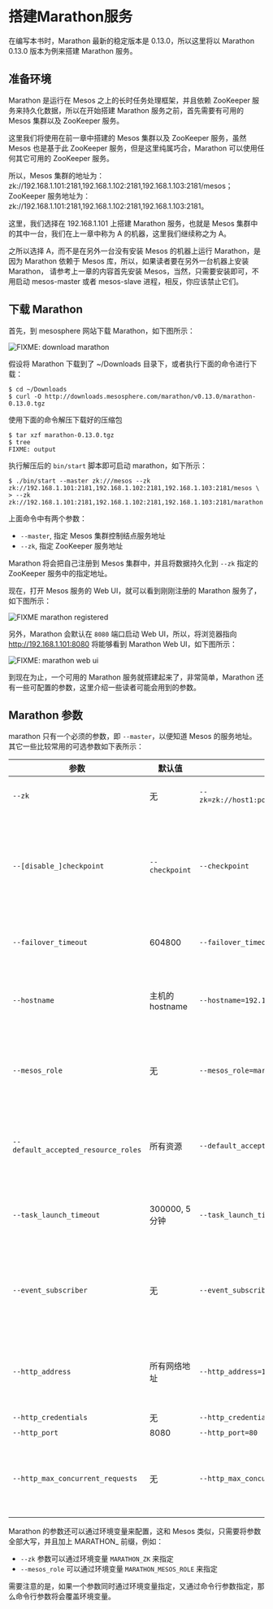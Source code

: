 # 搭建Marathon服务

在编写本书时，Marathon 最新的稳定版本是 0.13.0，所以这里将以 Marathon 0.13.0
版本为例来搭建 Marathon 服务。

## 准备环境

Marathon 是运行在 Mesos 之上的长时任务处理框架，并且依赖 ZooKeeper
服务来持久化数据，所以在开始搭建 Marathon 服务之前，首先需要有可用的 Mesos
集群以及 ZooKeeper 服务。

这里我们将使用在前一章中搭建的 Mesos 集群以及 ZooKeeper 服务，虽然 Mesos
也是基于此 ZooKeeper 服务，但是这里纯属巧合，Marathon 可以使用任何其它可用的
ZooKeeper 服务。

所以，Mesos 集群的地址为：
zk://192.168.1.101:2181,192.168.1.102:2181,192.168.1.103:2181/mesos；
ZooKeeper 服务地址为：
zk://192.168.1.101:2181,192.168.1.102:2181,192.168.1.103:2181。

这里，我们选择在 192.168.1.101 上搭建 Marathon 服务，也就是 Mesos
集群中的其中一台，我们在上一章中称为 A 的机器，这里我们继续称之为 A。

之所以选择 A，而不是在另外一台没有安装 Mesos 的机器上运行 Marathon，是因为
Marathon 依赖于 Mesos 库，所以，如果读者要在另外一台机器上安装 Marathon，
请参考上一章的内容首先安装 Mesos，当然，只需要安装即可，不用启动 mesos-master
或者 mesos-slave 进程，相反，你应该禁止它们。

## 下载 Marathon

首先，到 mesosphere 网站下载 Marathon，如下图所示：

![FIXME: download marathon]()

假设将 Marathon 下载到了 ~/Downloads 目录下，或者执行下面的命令进行下载：

```
$ cd ~/Downloads
$ curl -O http://downloads.mesosphere.com/marathon/v0.13.0/marathon-0.13.0.tgz
```

使用下面的命令解压下载好的压缩包

```
$ tar xzf marathon-0.13.0.tgz
$ tree
FIXME: output
```

执行解压后的 `bin/start` 脚本即可启动 marathon，如下所示：

```
$ ./bin/start --master zk:///mesos --zk zk://192.168.1.101:2181,192.168.1.102:2181,192.168.1.103:2181/mesos \
> --zk zk://192.168.1.101:2181,192.168.1.102:2181,192.168.1.103:2181/marathon
```

上面命令中有两个参数：

  - `--master`, 指定 Mesos 集群控制结点服务地址
  - `--zk`, 指定 ZooKeeper 服务地址

Marathon 将会把自己注册到 Mesos 集群中，并且将数据持久化到 `--zk` 指定的
ZooKeeper 服务中的指定地址。

现在，打开 Mesos 服务的 Web UI，就可以看到刚刚注册的 Marathon
服务了，如下图所示：

![FIXME marathon registered]()

另外，Marathon 会默认在 `8080` 端口启动 Web UI，所以，将浏览器指向
http://192.168.1.101:8080 将能够看到 Marathon Web UI，如下图所示：

![FIXME: marathon web ui]()

到现在为止，一个可用的 Marathon 服务就搭建起来了，非常简单，Marathon
还有一些可配置的参数，这里介绍一些读者可能会用到的参数。

## Marathon 参数

marathon 只有一个必须的参数，即 `--master`，以便知道 Mesos 的服务地址。
其它一些比较常用的可选参数如下表所示：

参数                     |默认值                    |示例                     |含义
------------------------|-------------------------|-------------------------|-----
`--zk` | 无 | `--zk=zk://host1:port1,host2:port2,host3:port3/path` | 指定 ZooKeeper 服务地址，指定后 marathon 将会使用 ZooKeeper 作为持久化存储后端
`--[disable_]checkpoint`|`--checkpoint`           |`--checkpoint `          |是否开启任务 checkpoint， 开启 checkpoint 后，在 mesos-slave 重启或者 marathon failover 期间，任务会继续运行；注意：开启 checkpoint 必须在 mesos-slave 相应地开启 checkpoint，如果关闭，则任务会在 mesos-slave 重启或者 marathon failover 期间失败
`--failover_timeout` | 604800 | `--failover_timeout=86400` | 设置 mesos-master 允许 marathon failover 的时间，如果 marathon 没有在此时间内恢复，mesos 将删除 marathon 的任务
`--hostname` |主机的 hostname | `--hostname=192.168.1.101` | 如果你的机器主机名没有被正确配置，很可能需要手动指定，否则可能导致 marathon 不能和 mesos 通信，或者不能和其它 marathon 服务实例通信
`--mesos_role` | 无 | `--mesos_role=marathon` | 设置其在 mesos 中的 role，mesos 的资源预留和共享机制建立在 role 之上，默认不指定 role 的框架具有的 role 为 `*`，表示使用共享资源，注意：这里指定的 role 必须是在 mesos-master 中指定的 `roles` 中的值
`--default_accepted_resource_roles` | 所有资源 | `--default_accepted_resource_roles=marathon` | 接受具有指定 role 类型的资源，注意，所有资源类型都必须具有指定 role，例如：cpus(marathon):20;mem(*):20480; 将不被接受，因为内存只有 `*` 资源，而没有 `marathon` 资源
`--task_launch_timeout` |300000, 5 分钟| `--task_launch_timeout=1800000` |设置任务启动时间，也就是从提交任务到任务进入 RUNNING 的时间，通常来说，如果需要进行比较长的准备时间，需要将该值增大，例如：从 docker-registry 下载镜像
`--event_subscriber` | 无 | `--event_subscriber=http_callback` | 设置开启的事件订阅模块，目前只支持 `http_callback` 一种类型，开启后，marathon 将接受用户的事件订阅，并且相应地在发生事件时，回调注册的 http_callback，并且将事件内容以 JSON 的方式传递给 http_callbak
`--http_address` | 所有网络地址 | `--http_address=192.168.1.101` | 监听的网络地址，通常来说，Linux 系统中都会有一个本地回环 IP: 127.0.0.1，往往映射到主机名 localhost，只能通过本机访问，另外，还有至少一张配置好的网卡和其它主机通信，例如：192.168.1.101
`--http_credentials` | 无 | `--http_credentials=admin:adminpass` | marathon basic auth 的用户名和密码
`--http_port` | 8080 | `--http_port=80` | marathon 服务监听的端口
`--http_max_concurrent_requests` | 无 | `--http_max_concurrent_requests=100` | 最大并发请求数，当请求队列超过该值时，直接返回 503 错误代码，如果 marathon 服务并发很大，那么为了避免服务不稳定或出现故障，最好设置该值，以便客户端收到失败返回后重试

Marathon 的参数还可以通过环境变量来配置，这和 Mesos 类似，只需要将参数全部大写，并且加上 MARATHON_ 前缀，例如：

- `--zk` 参数可以通过环境变量 `MARATHON_ZK` 来指定
- `--mesos_role` 可以通过环境变量 `MARATHON_MESOS_ROLE` 来指定

需要注意的是，如果一个参数同时通过环境变量指定，又通过命令行参数指定，那么命令行参数将会覆盖环境变量。
